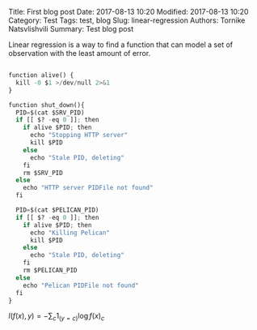 Title: First blog post
Date: 2017-08-13 10:20
Modified: 2017-08-13 10:20
Category: Test
Tags: test, blog
Slug: linear-regression
Authors: Tornike Natsvlishvili
Summary: Test blog post

Linear regression is a way to find a function that can model a set of observation with the least amount of error.

```python

function alive() {
  kill -0 $1 >/dev/null 2>&1
}

function shut_down(){
  PID=$(cat $SRV_PID)
  if [[ $? -eq 0 ]]; then
    if alive $PID; then
      echo "Stopping HTTP server"
      kill $PID
    else
      echo "Stale PID, deleting"
    fi
    rm $SRV_PID
  else
    echo "HTTP server PIDFile not found"
  fi

  PID=$(cat $PELICAN_PID)
  if [[ $? -eq 0 ]]; then
    if alive $PID; then
      echo "Killing Pelican"
      kill $PID
    else
      echo "Stale PID, deleting"
    fi
    rm $PELICAN_PID
  else
    echo "Pelican PIDFile not found"
  fi
}

```

$l(f(x),y)=-\sum_c 1_{(y=c)} \log f(x)_c$